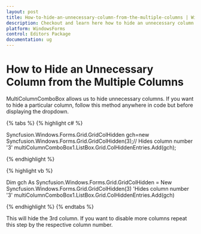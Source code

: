 ```yaml
---
layout: post
title: How-to-hide-an-unnecessary-column-from-the-multiple-columns | WindowsForms | Syncfusion
description: Checkout and learn here how to hide an unnecessary column from the multiple columns in Syncfusion WindowsForms Editors Package and more.
platform: WindowsForms
control: Editors Package
documentation: ug
---
```


# How to Hide an Unnecessary Column from the Multiple Columns


MultiColumnComboBox allows us to hide unnecessary columns. If you want to hide a particular column, follow this method anywhere in code but before displaying the dropdown.

{% tabs %}
{% highlight c# %}

Syncfusion.Windows.Forms.Grid.GridColHidden gch=new Syncfusion.Windows.Forms.Grid.GridColHidden(3);// Hides column number '3'
multiColumnComboBox1.ListBox.Grid.ColHiddenEntries.Add(gch);

{% endhighlight %}

{% highlight vb %}

Dim gch As Syncfusion.Windows.Forms.Grid.GridColHidden = New Syncfusion.Windows.Forms.Grid.GridColHidden(3) 'Hides column number '3'
multiColumnComboBox1.ListBox.Grid.ColHiddenEntries.Add(gch)

{% endhighlight %}
{% endtabs %}

This will hide the 3rd column. If you want to disable more columns repeat this step by the respective column number.

